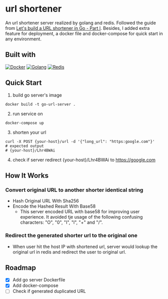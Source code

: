# url shortener

An url shortener server realized by golang and redis. Followed the guide from [Let's build a URL shortener in Go - Part I](https://www.eddywm.com/lets-build-a-url-shortener-in-go/). Besides, I added extra feature for deployment, a docker file and docker-compose for quick start in any environment.

## Built with
[![Docker][docker-shield]][docker-url]
[![Golang][golang-shield]][golang-url]
[![Redis][redis-shield]][redis-url]

## Quick Start

1. build go server's image
```shell
docker build -t go-url-server .
```
2. run service on
```shell
docker-compose up
```
3. shorten your url
```shell
curl -X POST {your-host}/url -d '{"long_url": "https:google.com"}'
# expected output
# {your-host}/Lhr4BWAi
```
4. check if server redirect {your-host}/Lhr4BWAi to https://google.com

## How It Works

### Convert original URL to another shorter identical string 
- Hash Original URL With Sha256 
- Encode the Hashed Result With Base58
   - This server encoded URL with base58 for improving user experience. It avoided tje usage of the following confusing characters: "O", "0", "I", "l", "+" and "/".

### Redirect the generated shorter url to the original one
- When user hit the host IP with shortened url, server would lookup the original url in redis and redirect the user to original url. 

## Roadmap
- [x] Add go server Dockerfile
- [x] Add docker-compose
- [ ] Check if generated duplicated URL

[docker-shield]: https://img.shields.io/badge/docker-2496ED?style=for-the-badge&logo=docker&logoColor=white
[docker-url]: https://www.docker.com/
[golang-url]:  https://go.dev/
[golang-shield]: https://img.shields.io/badge/go-00ADD8?style=for-the-badge&logo=go&logoColor=white
[redis-url]: https://redis.io/
[redis-shield]: https://img.shields.io/badge/redis-DC382D?style=for-the-badge&logo=redis&logoColor=white






